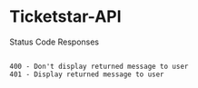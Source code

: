 # Ticketstar-API


Status Code Responses

```angular2html

400 - Don't display returned message to user
401 - Display returned message to user

```